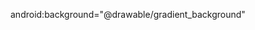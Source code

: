 <gradient
    android:type="radial"
    android:gradientRadius="200"
    android:centerX="0.5"
    android:centerY="0.5"
    android:startColor="#FF9800"
    android:endColor="#F44336"/>
<gradient
    android:type="sweep"
    android:startColor="#4CAF50"
    android:endColor="#8BC34A"/>
android:background="@drawable/gradient_background"
